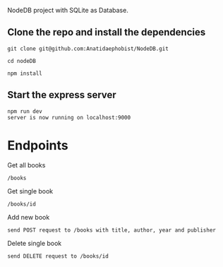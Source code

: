 NodeDB project with SQLite as Database.

## Clone the repo and install the dependencies

```
git clone git@github.com:Anatidaephobist/NodeDB.git

cd nodeDB
```
```
npm install
```
## Start the express server
```
npm run dev
server is now running on localhost:9000
```

# Endpoints
Get all books
```
/books
```

Get single book
```
/books/id
```
Add new book
```
send POST request to /books with title, author, year and publisher
```

Delete single book
```
send DELETE request to /books/id

